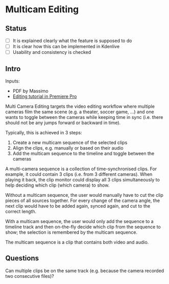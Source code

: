 # Multicam Editing

## Status

* [ ] It is explained clearly what the feature is supposed to do
* [ ] It is clear how this can be implemented in Kdenlive
* [ ] Usability and consistency is checked

## Intro

Inputs:

* PDF by Massimo
* [Editing tutorial in Premiere Pro](https://www.youtube.com/watch?v=tj75m4WYHm4)

Multi Camera Editing targets the video editing workflow where multiple cameras film the same scene (e.g. a theater, soccer game, …) and one wants to toggle between the cameras while keeping time in sync (i.e. there should not be any jumps forward or backward in time).

Typically, this is achieved in 3 steps:

1. Create a new multicam sequence of the selected clips
2. Align the clips, e.g. manually or based on their audio
3. Add the multicam sequence to the timeline and toggle between the cameras

A multi-camera sequence is a collection of time-synchronised clips. For example, it could contain 3 clips (i.e. from 3 different cameras). When playing it back, the clip monitor could display all 3 clips simultaneously to help deciding which clip (which camera) to show.

Without a multicam sequence, the user would manually have to cut the clip pieces of all sources together. For every change of the camera angle, the next clip would have to be added again, synced again, and cut to the correct length.

With a multicam sequence, the user would only add the sequence to a timeline track and then on-the-fly decide which clip from the sequence to show; the selection is remembered by the multicam sequence.

The multicam sequence is a clip that contains both video and audio.


## Questions

Can multiple clips be on the same track (e.g. because the camera recorded two consecutive files)?
